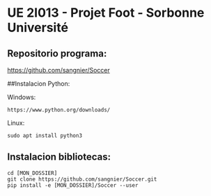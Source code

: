# UE 2I013 - Projet Foot - Sorbonne Université

## Repositorio programa:

https://github.com/sangnier/Soccer

##Instalacion Python:

Windows:
```
https://www.python.org/downloads/
```
Linux:
```
sudo apt install python3
```

## Instalacion bibliotecas:
```
cd [MON_DOSSIER]
git clone https://github.com/sangnier/Soccer.git
pip install -e [MON_DOSSIER]/Soccer --user
```


